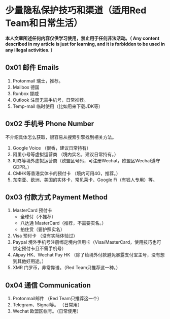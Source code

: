 # 少量隐私保护技巧和渠道（适用Red Team和日常生活）

**本人文章所述任何内容仅供学习使用，禁止用于任何非法活动。（ Any content described in my article is just for learning, and it is forbidden to be used in any illegal activities. ）**

## 0x01 邮件 Emails

1. Protonmail 瑞士，推荐。
2. Mailbox 德国
3. Runbox 挪威
4. Outlook 注册无需手机号，日常推荐。
5. Temp-mail 临时使用（比如用来下载JDK等）

## 0x02 手机号 Phone Number

不介绍具体怎么获取，很容易从搜索引擎找到相关方法。

1. Google Voice （很香，建议日常持有）
2. 阿里小号等虚拟运营商 （境内实名，建议日常持有。）
3. 叮咚等境外虚拟运营商（欧盟区号码，可注册Wechat，欧盟区Wechat遵守GDPR。）
4. CMHK等香港实体卡的预付卡 （境内可用4G，推荐。）
5. 东南亚、欧洲、美国的实体卡，常见莱卡、Google Fi（有钱人专用）等。

## 0x03 付款方式 Payment Method

1. MasterCard 预付卡
   - 全球付（不推荐）
   - 八达通 MasterCard（推荐，不需要实名。）
   - 拍住赏（要护照实名）
2. Visa 预付卡 （没有实际体验过）
3. Paypal 境外手机号注册绑定境内信用卡（Visa/MasterCard，使用技巧也可绑定预付卡且不需手机号）
4. Alipay HK、Wechat Pay HK （除了给境外付款避免暴露支付宝主号，没有想到其他好用途。）
5. XMR 门罗币，非常靠谱。（Red Team只推荐这一种。）

## 0x04 通信 Communication

1. Protonmail邮件 （Red Team只推荐这一个）
2. Telegram、Signal等。 （日常用）
3. Wechat 欧盟区帐号。（日常使用）















